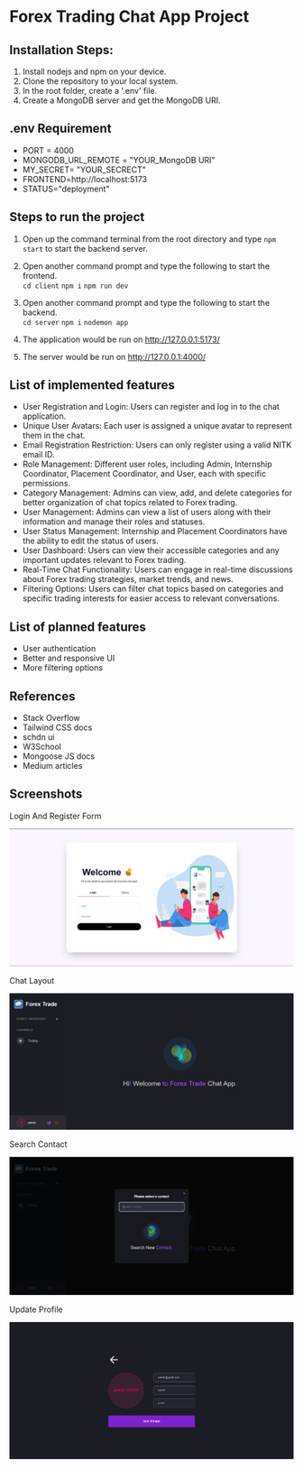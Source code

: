 # Forex Trading Chat App Project

## Installation Steps:

1. Install nodejs and npm on your device.
2. Clone the repository to your local system.
3. In the root folder, create a '.env' file.
4. Create a MongoDB server and get the MongoDB URI.

## .env Requirement
* PORT = 4000
* MONGODB_URL_REMOTE = "YOUR_MongoDB URI"
* MY_SECRET= "YOUR_SECRECT"
* FRONTEND=http://localhost:5173
* STATUS="deployment"



## Steps to run the project

1. Open up the command terminal from the root directory and type `npm start` to start the backend server.

2. Open another command prompt and type the following to start the frontend.  
`cd client`
`npm i`
`npm run dev`

3. Open another command prompt and type the following to start the backend.  
`cd server`
`npm i`
`nodemon app`

4. The application would be run on http://127.0.0.1:5173/

4. The server would be run on http://127.0.0.1:4000/
   


## List of implemented features
* User Registration and Login: Users can register and log in to the chat application.
* Unique User Avatars: Each user is assigned a unique avatar to represent them in the chat.
* Email Registration Restriction: Users can only register using a valid NITK email ID.
* Role Management: Different user roles, including Admin, Internship Coordinator, Placement Coordinator, and User, each with specific permissions.
* Category Management: Admins can view, add, and delete categories for better organization of chat topics related to Forex trading.
* User Management: Admins can view a list of users along with their information and manage their roles and statuses.
* User Status Management: Internship and Placement Coordinators have the ability to edit the status of users.
* User Dashboard: Users can view their accessible categories and any important updates relevant to Forex trading.
* Real-Time Chat Functionality: Users can engage in real-time discussions about Forex trading strategies, market trends, and news.
* Filtering Options: Users can filter chat topics based on categories and specific trading interests for easier access to relevant conversations.

## List of planned features
* User authentication 
* Better and responsive UI
* More filtering options



## References
* Stack Overflow
* Tailwind CSS docs
* schdn ui
* W3School
* Mongoose JS docs
* Medium articles

## Screenshots


Login And Register Form

![Login Form](./screenshots/1.png?raw=true "Login Form")

Chat Layout

![Chat Layout](./screenshots/2.png?raw=true "User List")

Search Contact

![Search Contact](./screenshots/3.png?raw=true "User Details (1)")

Update Profile

![Update Profile](./screenshots/4.png?raw=true "User Details (2)")








